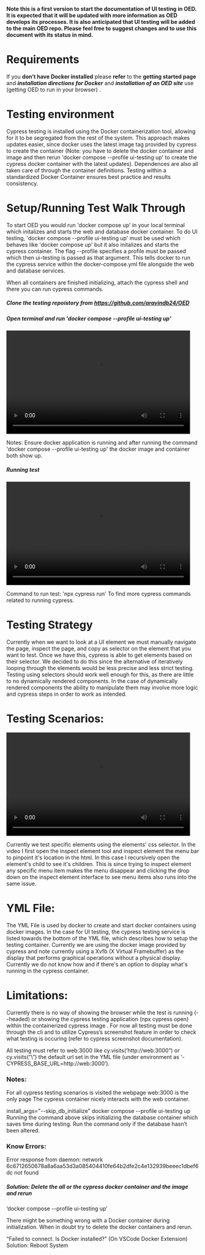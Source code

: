 **Note this is a first version to start the documentation of UI testing in OED. It is expected that it will be updated with more information as OED develops its processes. It is also anticipated that UI testing will be added to the main OED repo. Please feel free to suggest changes and to use this document with its status in mind.**

# Requirements
If you **don’t have Docker installed** please **refer** to the **getting started page** and ***installation directions for Docker*** and ***installation of an OED site*** use (getting OED to run in your browser) .

# Testing environment
Cypress testing is installed using the Docker containerization tool, allowing for it to be segregated from the rest of the system. This approach makes updates easier, since docker uses the latest image tag provided by cypress to create the container (Note: you have to delete the docker container and image and then rerun 'docker compose --profile ui-testing up' to create the cypress docker container with the latest updates). Dependences are also all taken care of through the container definitions. Testing within a standardized Docker Container ensures best practice and results consistency. 

# Setup/Running Test Walk Through
To start OED you would run 'docker compose up' in your local terminal which initalizes and starts the web and database docker container. To do UI testing, 'docker compose --profile ui-testing up' must be used which behaves like 'docker compose up' but it also initalizes and starts the cypress container. The flag --profile specifies a profile must be passed which then ui-testing is passed as that argument. This tells docker to run the cypress service within the docker-compose.yml file alongside the web and database services.

When all containers are finished initializing, attach the cypress shell and there you can run cypress commands.

##### Clone the testing repoistory from https://github.com/aravindb24/OED

##### Open terminal and run 'docker compose --profile ui-testing up'

<video width="480" height="270" controls> <source src="uiTesting/Running_OED_Demo.mp4" type="video/mp4"> 

Notes: Ensure docker application is running and after running the command 'docker compose --profile ui-testing up' the docker image and container both show up.

##### Running test

<video width="480" height="270" controls> <source src="uiTesting/Running_Test_Demo.mp4" type="video/mp4"> 

Command to run test: 'npx cypress run'
To find more cypress commands related to running cypress.

# Testing Strategy

Currently when we want to look at a UI element we must manually navigate the page, inspect the page, and copy as selector on the element that you want to test. Once we have this, cypress is able to get elements based on their selector. We decided to do this since the alternative of iteratively looping through the elements would be less precise and less strict testing. Testing using selectors should work well enough for this, as there are little to no dynamically rendered components. In the case of dynamically rendered components the ability to manipulate them may involve more logic and cypress steps in order to work as intended. 


# Testing Scenarios:

<video width="480" height="270" controls> <source src="uiTesting/Test_Scenario_Demo.mp4" type="video/mp4"> 


Currently we test specific elements using the elements' css selector. In the video I first open the inspect element tool and inspect element the menu bar to pinpoint it's location in the html. In this case I recursively open the element's child to see it's children. This is
since trying to inspect element any specific menu item makes the menu disappear and clicking the drop down on the inspect element interface to see menu items also runs into the same issue.

# YML File:
The YML File is used by docker to create and start docker containers using docker images. In the case for UI testing, the cypress testing service is listed towards the bottom of the YML file, which describes how to setup the testing container. Currently we are using the docker image provided by cypress and note currently using a Xvfb (X Virtual Framebuffer) as the display that performs graphical operations without a physical display. Currently we do not know how and if there's an option to display what's running in the cypress container. 

# Limitations: 
Currently there is no way of showing the browser while the test is running (--headed) or showing the cypress testing application (npx cypress open) within the containerized cypress image . For now all testing must be done through the cli and to utilize Cypress’s screenshot feature in order to check what testing is occuring (refer to cypress screenshot documentation).

All testing must refer to web:3000 like cy.visits(‘http://web:3000”) or cy.visits(“\”) the default url set in the YML file (under environment as ‘- CYPRESS_BASE_URL=http://web:3000’).

### Notes:
For all cypress testing scenarios is visited the webpage web:3000 is the only page
The cypress container nicely interacts with the web container.

install_args="--skip_db_initialize" docker compose --profile ui-testing up
Running the command above skips initializing the database container which saves time during testing. Run the command only if the database hasn’t been altered.

### Know Errors:
Error response from daemon: network 6c6712650678a8a6aa53d3a085404410fe64b2dfe2c4e132939beeec1dbef6dc not found


##### Solution: Delete the all or the cypress  docker  container and the image and rerun 
‘docker compose --profile ui-testing up’

There might be something wrong with a Docker container during initialization. When in doubt try to delete the docker containers and rerun.

“Failed to connect. Is Docker installed?” (On VSCode Docker Extension)
Solution: Reboot System
